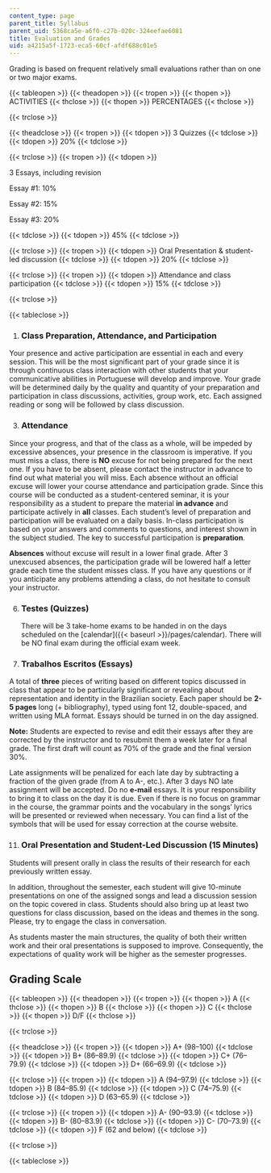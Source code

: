 ```yaml
---
content_type: page
parent_title: Syllabus
parent_uid: 5368ca5e-a6f0-c27b-020c-324eefae6081
title: Evaluation and Grades
uid: a4215a5f-1723-eca5-60cf-afdf688c01e5
---
```


Grading is based on frequent relatively small evaluations rather than on one or two major exams.

{{< tableopen >}}
{{< theadopen >}}
{{< tropen >}}
{{< thopen >}}
ACTIVITIES
{{< thclose >}}
{{< thopen >}}
PERCENTAGES
{{< thclose >}}

{{< trclose >}}

{{< theadclose >}}
{{< tropen >}}
{{< tdopen >}}
3 Quizzes
{{< tdclose >}}
{{< tdopen >}}
20%
{{< tdclose >}}

{{< trclose >}}
{{< tropen >}}
{{< tdopen >}}


3 Essays, including revision

Essay #1: 10%

Essay #2: 15%

Essay #3: 20%


{{< tdclose >}}
{{< tdopen >}}
45%
{{< tdclose >}}

{{< trclose >}}
{{< tropen >}}
{{< tdopen >}}
Oral Presentation & student-led discussion
{{< tdclose >}}
{{< tdopen >}}
20%
{{< tdclose >}}

{{< trclose >}}
{{< tropen >}}
{{< tdopen >}}
Attendance and class participation
{{< tdclose >}}
{{< tdopen >}}
15%
{{< tdclose >}}

{{< trclose >}}

{{< tableclose >}}

1.  ### Class Preparation, Attendance, and Participation
    

Your presence and active participation are essential in each and every session. This will be the most significant part of your grade since it is through continuous class interaction with other students that your communicative abilities in Portuguese will develop and improve. Your grade will be determined daily by the quality and quantity of your preparation and participation in class discussions, activities, group work, etc. Each assigned reading or song will be followed by class discussion.

3.  ### Attendance
    

Since your progress, and that of the class as a whole, will be impeded by excessive absences, your presence in the classroom is imperative. If you must miss a class, there is **NO** excuse for not being prepared for the next one. If you have to be absent, please contact the instructor in advance to find out what material you will miss. Each absence without an official excuse will lower your course attendance and participation grade. Since this course will be conducted as a student-centered seminar, it is your responsibility as a student to prepare the material **in advance** and participate actively in **all** classes. Each student’s level of preparation and participation will be evaluated on a daily basis. In-­class participation is based on your answers and comments to questions, and interest shown in the subject studied. The key to successful participation is **preparation**.

**Absences** without excuse will result in a lower final grade. After 3 unexcused absences, the participation grade will be lowered half a letter grade each time the student misses class. If you have any questions or if you anticipate any problems attending a class, do not hesitate to consult your instructor.

6.  ### Testes (Quizzes)
    
    There will be 3 take-home exams to be handed in on the days scheduled on the [calendar]({{< baseurl >}}/pages/calendar). There will be NO final exam during the official exam week.
    
7.  ### Trabalhos Escritos (Essays)
    

A total of **three** pieces of writing based on different topics discussed in class that appear to be particularly significant or revealing about representation and identity in the Brazilian society. Each paper should be **2-5 pages** long (+ bibliography), typed using font 12, double-­spaced, and written using MLA format. Essays should be turned in on the day assigned.

**Note:** Students are expected to revise and edit their essays after they are corrected by the instructor and to resubmit them a week later for a final grade. The first draft will count as 70% of the grade and the final version 30%.

Late assignments will be penalized for each late day by subtracting a fraction of the given grade (from A to A-, etc.). After 3 days NO late assignment will be accepted. Do no **e-mail** essays. It is your responsibility to bring it to class on the day it is due. Even if there is no focus on grammar in the course, the grammar points and the vocabulary in the songs’ lyrics will be presented or reviewed when necessary. You can find a list of the symbols that will be used for essay correction at the course website.

11.  ### Oral Presentation and Student-Led Discussion (15 Minutes)
    

Students will present orally in class the results of their research for each previously written essay.

In addition, throughout the semester, each student will give 10-minute presentations on one of the assigned songs and lead a discussion session on the topic covered in class. Students should also bring up at least two questions for class discussion, based on the ideas and themes in the song. Please, try to engage the class in conversation.

As students master the main structures, the quality of both their written work and their oral presentations is supposed to improve. Consequently, the expectations of quality work will be higher as the semester progresses.

Grading Scale
-------------

{{< tableopen >}}
{{< theadopen >}}
{{< tropen >}}
{{< thopen >}}
A
{{< thclose >}}
{{< thopen >}}
B
{{< thclose >}}
{{< thopen >}}
C
{{< thclose >}}
{{< thopen >}}
D/F
{{< thclose >}}

{{< trclose >}}

{{< theadclose >}}
{{< tropen >}}
{{< tdopen >}}
A+ (98–100)
{{< tdclose >}}
{{< tdopen >}}
B+ (86–89.9)
{{< tdclose >}}
{{< tdopen >}}
C+ (76–79.9)
{{< tdclose >}}
{{< tdopen >}}
D+ (66–69.9)
{{< tdclose >}}

{{< trclose >}}
{{< tropen >}}
{{< tdopen >}}
A (94–97.9)
{{< tdclose >}}
{{< tdopen >}}
B (84–85.9)
{{< tdclose >}}
{{< tdopen >}}
C (74–75.9)
{{< tdclose >}}
{{< tdopen >}}
D (63–65.9)
{{< tdclose >}}

{{< trclose >}}
{{< tropen >}}
{{< tdopen >}}
A- (90–93.9)
{{< tdclose >}}
{{< tdopen >}}
B- (80–83.9)
{{< tdclose >}}
{{< tdopen >}}
C- (70–73.9)
{{< tdclose >}}
{{< tdopen >}}
F (62 and below)
{{< tdclose >}}

{{< trclose >}}

{{< tableclose >}}